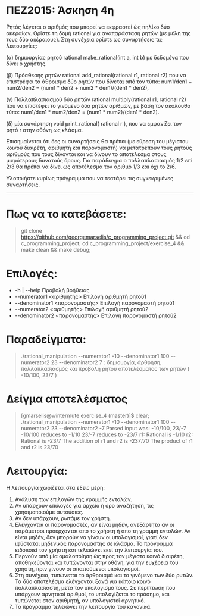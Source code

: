 # ΠΕΖ2015: Άσκηση 4η

Ρητός λέγεται ο αριθμός που μπορεί να εκφραστεί ώς πηλίκο δύο ακεραίων.
Ορίστε τη δομή rational για αναπαράσταση ρητών (με μέλη της τους δύο
ακέραιους). Στη συνέχεια ορίστε ως συναρτήσεις τις λειτουργίες:

(α) δημιουργίας ρητού rational make_rational(int a, int b) με δεδομένα
που δίνει ο χρήστης.

(β) Πρόσθεσης ρητών rational add_rational(rational r1, rational r2) που 
να επιστρέφει το άθροισμα δύο ρητών που δίνεται από τον τύπο:
	num1/den1 + num2/den2 = (num1 * den2 + num2 * den1)/(den1 * den2),

(γ) Πολλαπλασιασμού δύο ρητών rational multiply(rational r1, rational r2)
που να επιστέφει το γινόμενο δύο ρητών αριθμών, με βάση τον ακόλουθο τύπο:
	num1/den1 * num2/den2 = (num1 * num2)/(den1 * den2).

(δ) μία συνάρτηση void print_rational( rational r ), που να εμφανίζει 
τον ρητό r στην οθόνη ως κλάσμα.

Επισημαίνεται ότι όες οι συναρτήσεις θα πρέπει (με εύρεση του μέγιστου
κοινού διαιρέτη, αριθμητή και παρονομαστή) να μετατρέπουν τους ρητούς 
αριθμούς που τους δίνονται και να δίνουν το αποτέλεσμα στους μικρότερους
δυνατούς όρους. Για παράδειγμα ο πολλαπλασιασμός 1/2 επί 2/3 θα πρέπει
να δίνει ως αποτέλεσμα τον αριθμό 1/3 και όχι το 2/6.

Υλοποιήστε κυρίως πρόγραμμα που να τεστάρει τις συγκεκριμένες συναρτήσεις.

----

# Πως να το κατεβάσετε:

> git clone https://github.com/georgemarselis/c_programming_project.git && cd c_programming_project; cd c_programming_project/exercise_4 && make clean && make debug;

# Επιλογές:
* -h | --help                     Προβολή βοήθειας
* --numerator1   <αριθμητής> 	  Επιλογή αριθμητή    ρητού1
* --denominator1 <παρονομαστής>   Επιλογή παρονομαστή ρητού1
* --numerator2   <αριθμητής> 	  Επιλογή αριθμητή    ρητού2
* --denominator2 <παρονομαστής>   Επιλογή παρονομαστή ρητού2

# Παραδείγματα:

> ./rational_manipulation --numerator1 -10 --denominator1 100 --numerator2 23 --denominator2 7 : δημιουργία, άρθρηση, πολλαπλασιασμός και προβολή ρητου αποτελέσματος των ρητών ( -10/100, 23/7 )

# Δείγμα αποτελέσματος

> [gmarselis@wintermute exercise_4 (master)]$ clear; ./rational_manipulation --numerator1 -10 --denominator1 100 --numerator2 23 --denominator2 -7
> Parsed input was: -10/100, 23/-7
> -10/100 reduces to -1/10
> 23/-7 reduces to -23/7
> r1: Rational is -1/10
> r2: Rational is -23/7
> The addition of r1 and r2 is -237/70
> The product  of r1 and r2 is 23/70

# Λειτουργία:

Η λειτουργία χωρίζεται στα εξείς μέρη:

1. Ανάλυση των επιλογών της γραμμής εντολών.
2. Αν υπάρχουν επιλογές για αρχείο ή όρο αναζήτηση, τις χρησιμοποιούμε αυτούσιες.
3. Αν δεν υπάρχουν, ρωτάμε τον χρήστη.
4. Ελέγχονται οι παρονομαστές, αν είναι μηδέν, ανεξάρτητα αν οι παράμετροι προέρχονται από το χρήστη ή απο τη γραμμή εντολών. Αν είναι μηδέν, δεν μπορούν να γίνουν οι υπολογισμοί, γιατί δεν ιφύσταται μηδενικός παρονομαστής σε κλάσμα. Το πρόγραμμα ειδοποιεί τον χρήστη και τελειώνει εκεί την λειτουργία του.
5. Περνούν από μία ομαλοποίηση ώς προς τον μέγιστο κοινό διαιρέτη, αποθηκεύονται και τυπώνονται στην οθόνη, για την ευχέρεια του χρήστη, πριν γίνουν οι απαιτούμενοι υπολογισμοί.
6. Στη συνέχεια, τυπώνεται το άρθροισμά και το γινόμενο των δύο ρυτών. Τα δύο αποτελέσμα ελέγχονται ξανά για κάποιο κοινό πολλαπλασιαστή, μετά τον υπολογισμό τους. Σε περίπτωση που υπάρχουν αρνητικοί αριθμοί, το υπολογίζεται το πρόσημο, και τυπώνεται στον αριθμητή, αν υπολογιστεί αρνητικό.
7. Το πρόγραμμα τελειώνει την λειτουργία του κανονικά.

